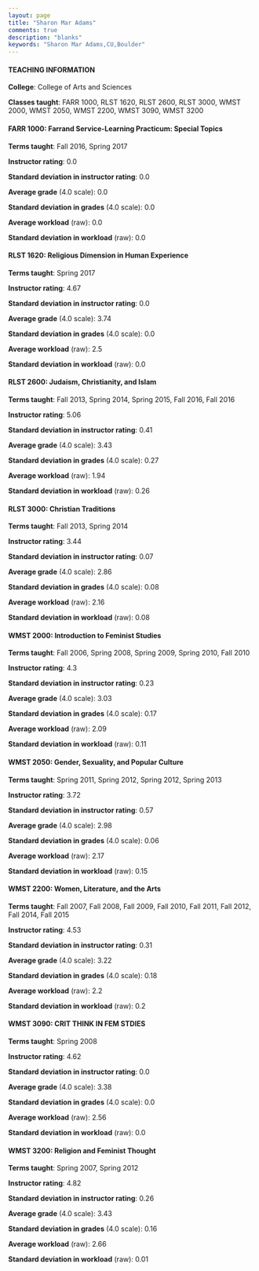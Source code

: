 ```yaml
---
layout: page
title: "Sharon Mar Adams" 
comments: true
description: "blanks"
keywords: "Sharon Mar Adams,CU,Boulder"
---
```

<head>
<script src="https://ajax.googleapis.com/ajax/libs/jquery/2.1.3/jquery.min.js"></script>
<script src="https://dl.dropboxusercontent.com/s/pc42nxpaw1ea4o9/highcharts.js?dl=0"></script>
<!-- <script src="../assets/js/highcharts.js"></script> -->
<style type="text/css">@font-face {
	font-family: "Bebas Neue";
	src: url(https://www.filehosting.org/file/details/544349/BebasNeue Regular.otf) format("opentype");
	}
	h1.Bebas { 
		font-family: "Bebas Neue", Verdana, Tahoma;
	}
</style>
</head>
	   
#### TEACHING INFORMATION

**College**: College of Arts and Sciences

**Classes taught**: FARR 1000, RLST 1620, RLST 2600, RLST 3000, WMST 2000, WMST 2050, WMST 2200, WMST 3090, WMST 3200

#### FARR 1000: Farrand Service-Learning Practicum: Special Topics

**Terms taught**: Fall 2016, Spring 2017

**Instructor rating**: 0.0

**Standard deviation in instructor rating**: 0.0

**Average grade** (4.0 scale): 0.0

**Standard deviation in grades** (4.0 scale): 0.0

**Average workload** (raw): 0.0

**Standard deviation in workload** (raw): 0.0

#### RLST 1620: Religious Dimension in Human Experience

**Terms taught**: Spring 2017

**Instructor rating**: 4.67

**Standard deviation in instructor rating**: 0.0

**Average grade** (4.0 scale): 3.74

**Standard deviation in grades** (4.0 scale): 0.0

**Average workload** (raw): 2.5

**Standard deviation in workload** (raw): 0.0

#### RLST 2600: Judaism, Christianity, and Islam

**Terms taught**: Fall 2013, Spring 2014, Spring 2015, Fall 2016, Fall 2016

**Instructor rating**: 5.06

**Standard deviation in instructor rating**: 0.41

**Average grade** (4.0 scale): 3.43

**Standard deviation in grades** (4.0 scale): 0.27

**Average workload** (raw): 1.94

**Standard deviation in workload** (raw): 0.26

#### RLST 3000: Christian Traditions

**Terms taught**: Fall 2013, Spring 2014

**Instructor rating**: 3.44

**Standard deviation in instructor rating**: 0.07

**Average grade** (4.0 scale): 2.86

**Standard deviation in grades** (4.0 scale): 0.08

**Average workload** (raw): 2.16

**Standard deviation in workload** (raw): 0.08

#### WMST 2000: Introduction to Feminist Studies

**Terms taught**: Fall 2006, Spring 2008, Spring 2009, Spring 2010, Fall 2010

**Instructor rating**: 4.3

**Standard deviation in instructor rating**: 0.23

**Average grade** (4.0 scale): 3.03

**Standard deviation in grades** (4.0 scale): 0.17

**Average workload** (raw): 2.09

**Standard deviation in workload** (raw): 0.11

#### WMST 2050: Gender, Sexuality, and Popular Culture

**Terms taught**: Spring 2011, Spring 2012, Spring 2012, Spring 2013

**Instructor rating**: 3.72

**Standard deviation in instructor rating**: 0.57

**Average grade** (4.0 scale): 2.98

**Standard deviation in grades** (4.0 scale): 0.06

**Average workload** (raw): 2.17

**Standard deviation in workload** (raw): 0.15

#### WMST 2200: Women, Literature, and the Arts

**Terms taught**: Fall 2007, Fall 2008, Fall 2009, Fall 2010, Fall 2011, Fall 2012, Fall 2014, Fall 2015

**Instructor rating**: 4.53

**Standard deviation in instructor rating**: 0.31

**Average grade** (4.0 scale): 3.22

**Standard deviation in grades** (4.0 scale): 0.18

**Average workload** (raw): 2.2

**Standard deviation in workload** (raw): 0.2

#### WMST 3090: CRIT THINK IN FEM STDIES

**Terms taught**: Spring 2008

**Instructor rating**: 4.62

**Standard deviation in instructor rating**: 0.0

**Average grade** (4.0 scale): 3.38

**Standard deviation in grades** (4.0 scale): 0.0

**Average workload** (raw): 2.56

**Standard deviation in workload** (raw): 0.0

#### WMST 3200: Religion and Feminist Thought

**Terms taught**: Spring 2007, Spring 2012

**Instructor rating**: 4.82

**Standard deviation in instructor rating**: 0.26

**Average grade** (4.0 scale): 3.43

**Standard deviation in grades** (4.0 scale): 0.16

**Average workload** (raw): 2.66

**Standard deviation in workload** (raw): 0.01

